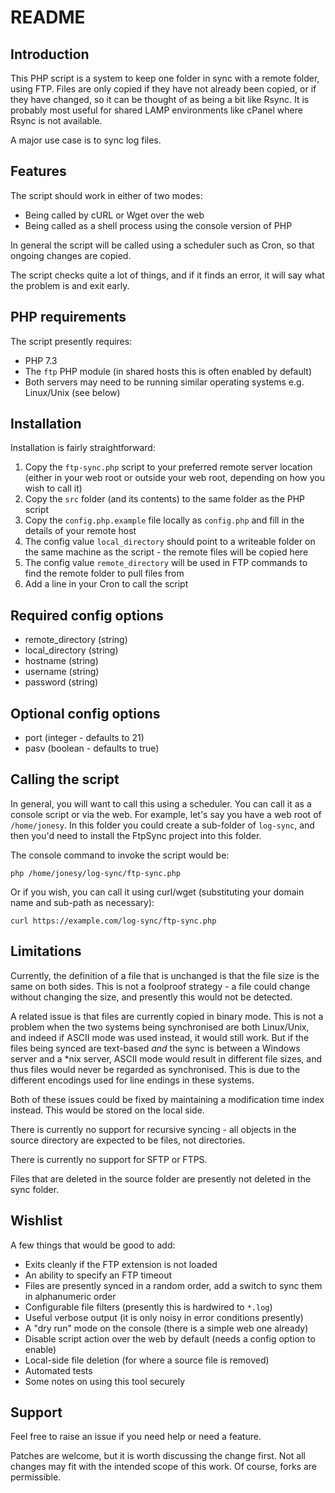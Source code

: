 README
===

Introduction
---

This PHP script is a system to keep one folder in sync with a remote folder, using FTP. Files are only copied if
they have not already been copied, or if they have changed, so it can be thought of as being a bit like Rsync. It
is probably most useful for shared LAMP environments like cPanel where Rsync is not available.

A major use case is to sync log files.

Features
---

The script should work in either of two modes:

* Being called by cURL or Wget over the web
* Being called as a shell process using the console version of PHP

In general the script will be called using a scheduler such as Cron, so that ongoing changes are copied.

The script checks quite a lot of things, and if it finds an error, it will say what the problem is and exit early.

PHP requirements
---

The script presently requires:

* PHP 7.3
* The `ftp` PHP module (in shared hosts this is often enabled by default)
* Both servers may need to be running similar operating systems e.g. Linux/Unix (see below)

Installation
---

Installation is fairly straightforward:

1. Copy the `ftp-sync.php` script to your preferred remote server location (either in your web root or
outside your web root, depending on how you wish to call it)
2. Copy the `src` folder (and its contents) to the same folder as the PHP script
3. Copy the `config.php.example` file locally as `config.php` and fill in the details of your remote host
4. The config value `local_directory` should point to a writeable folder on the same machine as the script -
the remote files will be copied here
5. The config value `remote_directory` will be used in FTP commands to find the remote folder to pull files from
6. Add a line in your Cron to call the script

Required config options
---

* remote_directory (string)
* local_directory (string)
* hostname (string)
* username (string)
* password (string)

Optional config options
---

* port (integer - defaults to 21)
* pasv (boolean - defaults to true)

Calling the script
---

In general, you will want to call this using a scheduler. You can call it as a console script or via the web.
For example, let's say you have a web root of `/home/jonesy`. In this folder you could create a sub-folder
of `log-sync`, and then you'd need to install the FtpSync project into this folder.

The console command to invoke the script would be:

    php /home/jonesy/log-sync/ftp-sync.php

Or if you wish, you can call it using curl/wget (substituting your domain name and sub-path as necessary):

    curl https://example.com/log-sync/ftp-sync.php

Limitations
--

Currently, the definition of a file that is unchanged is that the file size is the same on both sides. This is
not a foolproof strategy - a file could change without changing the size, and presently this would not be
detected.

A related issue is that files are currently copied in binary mode. This is not a problem when the two systems
being synchronised are both Linux/Unix, and indeed if ASCII mode was used instead, it would still work. But if
the files being synced are text-based _and_ the sync is between a Windows server and a *nix server, ASCII mode
would result in different file sizes, and thus files would never be regarded as synchronised. This is due to the
different encodings used for line endings in these systems.

Both of these issues could be fixed by maintaining a modification time index instead. This would be stored
on the local side.

There is currently no support for recursive syncing - all objects in the source directory are expected to be
files, not directories.

There is currently no support for SFTP or FTPS.

Files that are deleted in the source folder are presently not deleted in the sync folder.

Wishlist
---

A few things that would be good to add:

* Exits cleanly if the FTP extension is not loaded
* An ability to specify an FTP timeout
* Files are presently synced in a random order, add a switch to sync them in alphanumeric order
* Configurable file filters (presently this is hardwired to `*.log`)
* Useful verbose output (it is only noisy in error conditions presently)
* A "dry run" mode on the console (there is a simple web one already)
* Disable script action over the web by default (needs a config option to enable)
* Local-side file deletion (for where a source file is removed)
* Automated tests
* Some notes on using this tool securely

Support
---

Feel free to raise an issue if you need help or need a feature.

Patches are welcome, but it is worth discussing the change first. Not all changes may fit with the intended
scope of this work. Of course, forks are permissible.
